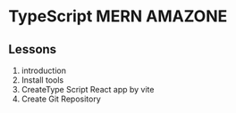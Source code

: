 # TypeScript MERN AMAZONE

## Lessons

1. introduction
2. Install tools
3. CreateType Script React app by vite
4. Create Git Repository
